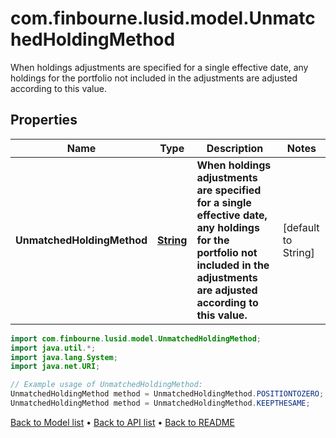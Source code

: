 # com.finbourne.lusid.model.UnmatchedHoldingMethod
When holdings adjustments are specified for a single effective date,  any holdings for the portfolio not included in the adjustments are  adjusted according to this value.

## Properties

Name | Type | Description | Notes
------------ | ------------- | ------------- | -------------
**UnmatchedHoldingMethod** | [**String**](.md) | **When holdings adjustments are specified for a single effective date,  any holdings for the portfolio not included in the adjustments are  adjusted according to this value.** | [default to String]

```java
import com.finbourne.lusid.model.UnmatchedHoldingMethod;
import java.util.*;
import java.lang.System;
import java.net.URI;

// Example usage of UnmatchedHoldingMethod:
UnmatchedHoldingMethod method = UnmatchedHoldingMethod.POSITIONTOZERO;
UnmatchedHoldingMethod method = UnmatchedHoldingMethod.KEEPTHESAME;
```


[Back to Model list](../README.md#documentation-for-models) &#8226; [Back to API list](../README.md#documentation-for-api-endpoints) &#8226; [Back to README](../README.md)
